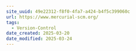 ```yaml
---
site_uuid: 49e22312-f8f0-4fa7-a424-b4f5c399060c
url: https://www.mercurial-scm.org/
tags:
  - Version-Control
date_created: 2025-03-20
date_modified: 2025-03-24
---
```


